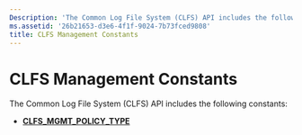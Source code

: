 ```yaml
---
Description: 'The Common Log File System (CLFS) API includes the following constants:'
ms.assetid: '26b21653-d3e6-4f1f-9024-7b73fced9808'
title: CLFS Management Constants
---
```


# CLFS Management Constants

The Common Log File System (CLFS) API includes the following constants:

-   [**CLFS\_MGMT\_POLICY\_TYPE**](clfs-mgmt-policy-type.md)

 

 



